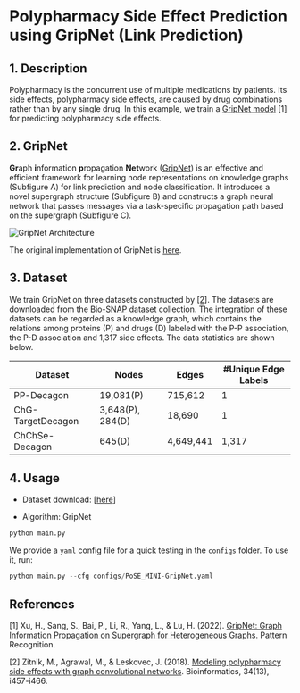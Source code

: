 # Polypharmacy Side Effect Prediction using GripNet (Link Prediction)

## 1. Description

Polypharmacy is the concurrent use of multiple medications by patients. Its side effects, polypharmacy side effects, are caused by drug combinations rather than by any single drug. In this example, we train a [GripNet model](https://doi.org/10.1016/j.patcog.2022.108973) [1] for predicting polypharmacy side effects.

## 2. GripNet

**Gr**aph **i**nformation **p**ropagation **Net**work ([GripNet](https://doi.org/10.1016/j.patcog.2022.108973)) is an effective and efficient framework for learning node representations on knowledge graphs (Subfigure A) for link prediction and node classification. It introduces a novel supergraph structure (Subfigure B) and constructs a graph neural network that passes messages via a task-specific propagation path based on the supergraph (Subfigure C).

![GripNet Architecture](https://ars.els-cdn.com/content/image/1-s2.0-S0031320322004538-gr2_lrg.jpg)

The original implementation of GripNet is [here](https://github.com/NYXFLOWER/GripNet.git).

## 3. Dataset

We train GripNet on three datasets constructed by [[2]](https://academic.oup.com/bioinformatics/article/34/13/i457/5045770?login=false).
The datasets are downloaded from the [Bio-SNAP](http://snap.stanford.edu/biodata/) dataset collection. The integration of these datasets can be regarded as a knowledge graph, which contains the relations among proteins (P) and drugs (D) labeled with the P-P association, the P-D association and 1,317 side effects. The data statistics are shown below.

| Dataset           | Nodes            | Edges      | #Unique Edge Labels |
| ----------------- | ---------------- | ---------- | ------------------- |
| PP-Decagon        | 19,081(P)        | 715,612    | 1                   |
| ChG-TargetDecagon | 3,648(P), 284(D) | 18,690     | 1                   |
| ChChSe-Decagon    | 645(D)           | 4,649,441  | 1,317               |

## 4. Usage
- Dataset download: [[here](https://github.com/pykale/data/tree/main/graphs)]

- Algorithm: GripNet

```python
python main.py
```

We provide a `yaml` config file for a quick testing in the `configs` folder. To use it, run:

```python
python main.py --cfg configs/PoSE_MINI-GripNet.yaml
```

## References

[1] Xu, H., Sang, S., Bai, P., Li, R., Yang, L., & Lu, H. (2022). [GripNet: Graph Information Propagation on Supergraph for Heterogeneous Graphs](https://doi.org/10.1016/j.patcog.2022.108973). Pattern Recognition.

[2] Zitnik, M., Agrawal, M., & Leskovec, J. (2018). [Modeling polypharmacy side effects with graph convolutional networks](https://academic.oup.com/bioinformatics/article/34/13/i457/5045770?login=false). Bioinformatics, 34(13), i457-i466.

